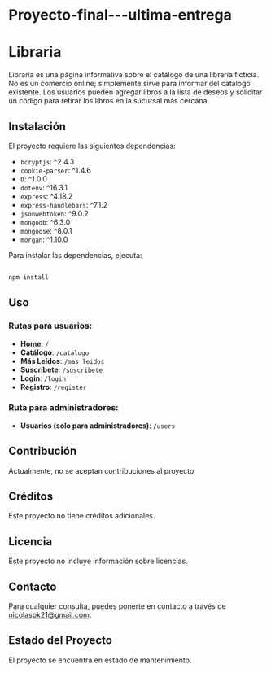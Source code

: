 # Proyecto-final---ultima-entrega

# Libraria

Libraria es una página informativa sobre el catálogo de una librería ficticia. No es un comercio online; simplemente sirve para informar del catálogo existente. Los usuarios pueden agregar libros a la lista de deseos y solicitar un código para retirar los libros en la sucursal más cercana.

## Instalación

El proyecto requiere las siguientes dependencias:

- `bcryptjs`: ^2.4.3
- `cookie-parser`: ^1.4.6
- `D`: ^1.0.0
- `dotenv`: ^16.3.1
- `express`: ^4.18.2
- `express-handlebars`: ^7.1.2
- `jsonwebtoken`: ^9.0.2
- `mongodb`: ^6.3.0
- `mongoose`: ^8.0.1
- `morgan`: ^1.10.0

Para instalar las dependencias, ejecuta:

```bash

npm install
```
## Uso

### Rutas para usuarios:

- **Home**: `/`
- **Catálogo**: `/catalogo`
- **Más Leídos**: `/mas_leidos`
- **Suscríbete**: `/suscribete`
- **Login**: `/login`
- **Registro**: `/register`

### Ruta para administradores:

- **Usuarios (solo para administradores)**: `/users`

## Contribución

Actualmente, no se aceptan contribuciones al proyecto.

## Créditos

Este proyecto no tiene créditos adicionales.

## Licencia

Este proyecto no incluye información sobre licencias.

## Contacto

Para cualquier consulta, puedes ponerte en contacto a través de [nicolaspk21@gmail.com](mailto:nicolaspk21@gmail.com).

## Estado del Proyecto

El proyecto se encuentra en estado de mantenimiento.




